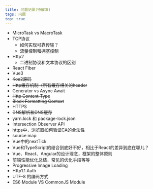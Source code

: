 ```yaml
---
title: 问题记录(待解决)
tags: 问题
top: true
---
```


- MicroTask vs MacroTask
- TCP协议
  - 如何实现可靠传输？
  - 流量控制和拥塞控制
- Http2
  - 二进制协议和文本协议的区别
- React Fiber
- Vue3
- ~~Koa2源码~~
- ~~Http缓存机制（所有缓存相关的header~~
- Generator vs Async Await
- ~~Http Content-Type~~
- ~~Block Formatting Context~~
- HTTPS
- ~~DNS解析和DNS缓存~~
- yarn.lock 和 package-lock.json
- Intersection Observer API
- https中，浏览器如何验证CA的合法性
- source map
- Vue中的nextTick
- Vue和TypeScript的结合到底好不好，相比于React的差异到底在哪儿？
- Vue、React、Angular的设计理念，框架的整体原则
- 前端性能优化总结，常见的优化手段等等
- Progressive Image Loading
- Http1.1 Auth
- UTF-8 的编码方式
- ES6 Module VS CommonJS Module
